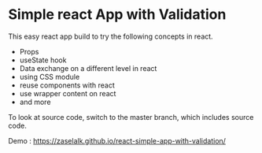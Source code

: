 # Simple react App with Validation

This easy react app build to try the following concepts in react.
 - Props
 - useState hook
 - Data exchange on a different level in react
 - using CSS module
 - reuse components with react
 - use wrapper content on react
 - and more
 
To look at source code, switch to the master branch, which includes source code.

Demo : https://zaselalk.github.io/react-simple-app-with-validation/
